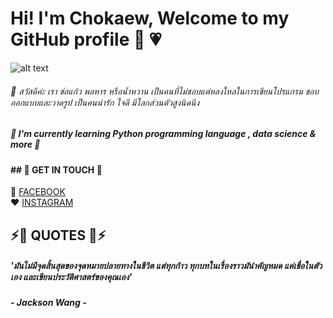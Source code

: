 # Hi! I'm Chokaew, Welcome to my GitHub profile 👋 💗
![alt text](https://drive.google.com/uc?id=1pnGOckpwWNuHOO0hwcdobDxk7MqQqCvE)

###### 🙋 สวัสดีค่ะ เรา ช่อแก้ว พลหาร หรือน้ำหวาน เป็นคนที่ไม่ชอบแต่หลงใหลในการเขียนโปรแกรม ชอบออกแบบและวาดรูป เป็นคนน่ารัก ใจดี มีโลกส่วนตัวสูงนิดนึง 


##### 📗 I'm currently learning Python programming language , data science & more 📌

#### ## 📱 GET IN TOUCH 📱
💜 [FACEBOOK](https://web.facebook.com/profile.php?id=100015183786126)<br>
❤️ [INSTAGRAM](https://www.instagram.com/syruppz_/)<br>

## ⚡🌈 QUOTES 🌈⚡
##### 'มันไม่มีจุดสิ้นสุดของจุดหมายปลายทางในชีวิต แต่ทุกก้าว ทุกบทในเรื่องราวมันำคัญหมด แค่เชื่อในตัวเอง และเขียนประวัติศาสตร์ของคุณเอง'
##### - Jackson Wang -
